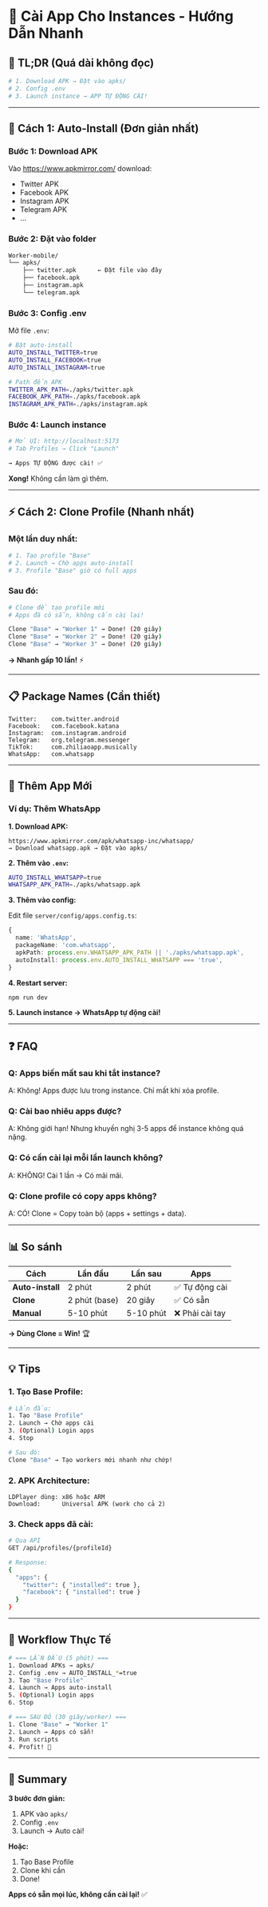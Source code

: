 # 📱 Cài App Cho Instances - Hướng Dẫn Nhanh

## 🎯 TL;DR (Quá dài không đọc)

```bash
# 1. Download APK → Đặt vào apks/
# 2. Config .env
# 3. Launch instance → APP TỰ ĐỘNG CÀI!
```

---

## 🚀 Cách 1: Auto-Install (Đơn giản nhất)

### **Bước 1: Download APK**

Vào https://www.apkmirror.com/ download:
- Twitter APK
- Facebook APK
- Instagram APK
- Telegram APK
- ...

### **Bước 2: Đặt vào folder**

```bash
Worker-mobile/
└── apks/
    ├── twitter.apk      ← Đặt file vào đây
    ├── facebook.apk
    ├── instagram.apk
    └── telegram.apk
```

### **Bước 3: Config .env**

Mở file `.env`:

```bash
# Bật auto-install
AUTO_INSTALL_TWITTER=true
AUTO_INSTALL_FACEBOOK=true
AUTO_INSTALL_INSTAGRAM=true

# Path đến APK
TWITTER_APK_PATH=./apks/twitter.apk
FACEBOOK_APK_PATH=./apks/facebook.apk
INSTAGRAM_APK_PATH=./apks/instagram.apk
```

### **Bước 4: Launch instance**

```bash
# Mở UI: http://localhost:5173
# Tab Profiles → Click "Launch"

→ Apps TỰ ĐỘNG được cài! ✅
```

**Xong!** Không cần làm gì thêm.

---

## ⚡ Cách 2: Clone Profile (Nhanh nhất)

### **Một lần duy nhất:**

```bash
# 1. Tạo profile "Base"
# 2. Launch → Chờ apps auto-install
# 3. Profile "Base" giờ có full apps
```

### **Sau đó:**

```bash
# Clone để tạo profile mới
# Apps đã có sẵn, không cần cài lại!

Clone "Base" → "Worker 1" → Done! (20 giây)
Clone "Base" → "Worker 2" → Done! (20 giây)
Clone "Base" → "Worker 3" → Done! (20 giây)
```

**→ Nhanh gấp 10 lần!** ⚡

---

## 📋 Package Names (Cần thiết)

```
Twitter:    com.twitter.android
Facebook:   com.facebook.katana
Instagram:  com.instagram.android
Telegram:   org.telegram.messenger
TikTok:     com.zhiliaoapp.musically
WhatsApp:   com.whatsapp
```

---

## 🔧 Thêm App Mới

### **Ví dụ: Thêm WhatsApp**

**1. Download APK:**
```
https://www.apkmirror.com/apk/whatsapp-inc/whatsapp/
→ Download whatsapp.apk → Đặt vào apks/
```

**2. Thêm vào `.env`:**
```bash
AUTO_INSTALL_WHATSAPP=true
WHATSAPP_APK_PATH=./apks/whatsapp.apk
```

**3. Thêm vào config:**

Edit file `server/config/apps.config.ts`:

```typescript
{
  name: 'WhatsApp',
  packageName: 'com.whatsapp',
  apkPath: process.env.WHATSAPP_APK_PATH || './apks/whatsapp.apk',
  autoInstall: process.env.AUTO_INSTALL_WHATSAPP === 'true',
}
```

**4. Restart server:**
```bash
npm run dev
```

**5. Launch instance → WhatsApp tự động cài!**

---

## ❓ FAQ

### **Q: Apps biến mất sau khi tắt instance?**
A: Không! Apps được lưu trong instance. Chỉ mất khi xóa profile.

### **Q: Cài bao nhiêu apps được?**
A: Không giới hạn! Nhưng khuyến nghị 3-5 apps để instance không quá nặng.

### **Q: Có cần cài lại mỗi lần launch không?**
A: KHÔNG! Cài 1 lần → Có mãi mãi.

### **Q: Clone profile có copy apps không?**
A: CÓ! Clone = Copy toàn bộ (apps + settings + data).

---

## 📊 So sánh

| Cách | Lần đầu | Lần sau | Apps |
|------|---------|---------|------|
| **Auto-install** | 2 phút | 2 phút | ✅ Tự động cài |
| **Clone** | 2 phút (base) | 20 giây | ✅ Có sẵn |
| **Manual** | 5-10 phút | 5-10 phút | ❌ Phải cài tay |

**→ Dùng Clone = Win!** 🏆

---

## 💡 Tips

### **1. Tạo Base Profile:**
```bash
# Lần đầu:
1. Tạo "Base Profile"
2. Launch → Chờ apps cài
3. (Optional) Login apps
4. Stop

# Sau đó:
Clone "Base" → Tạo workers mới nhanh như chớp!
```

### **2. APK Architecture:**
```
LDPlayer dùng: x86 hoặc ARM
Download:      Universal APK (work cho cả 2)
```

### **3. Check apps đã cài:**
```bash
# Qua API
GET /api/profiles/{profileId}

# Response:
{
  "apps": {
    "twitter": { "installed": true },
    "facebook": { "installed": true }
  }
}
```

---

## 🎯 Workflow Thực Tế

```bash
# === LẦN ĐẦU (5 phút) ===
1. Download APKs → apks/
2. Config .env → AUTO_INSTALL_*=true
3. Tạo "Base Profile"
4. Launch → Apps auto-install
5. (Optional) Login apps
6. Stop

# === SAU ĐÓ (30 giây/worker) ===
1. Clone "Base" → "Worker 1"
2. Launch → Apps có sẵn!
3. Run scripts
4. Profit! 🚀
```

---

## 📝 Summary

**3 bước đơn giản:**
1. APK vào `apks/`
2. Config `.env`
3. Launch → Auto cài!

**Hoặc:**
1. Tạo Base Profile
2. Clone khi cần
3. Done!

**Apps có sẵn mọi lúc, không cần cài lại!** ✅
